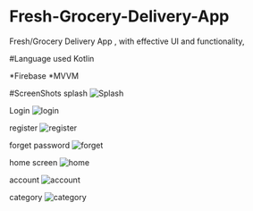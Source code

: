 # Fresh-Grocery-Delivery-App
Fresh/Grocery Delivery App , with effective UI and functionality, 

#Language used
Kotlin 

*Firebase
*MVVM


#ScreenShots
splash 
![Splash](https://github.com/dixit4804/Fresh-Grocery-Delivery-App/assets/70681573/6f5186a4-e5ea-4458-b19a-3be0d1a7fd2a)

Login 
![login](https://github.com/dixit4804/Fresh-Grocery-Delivery-App/assets/70681573/58191c6d-5166-47fd-9901-516a5b4d6c7f)

register 
![register](https://github.com/dixit4804/Fresh-Grocery-Delivery-App/assets/70681573/2c7d7130-5c3a-4973-aedd-dc86c6e79767)

forget password
![forget](https://github.com/dixit4804/Fresh-Grocery-Delivery-App/assets/70681573/431ebfe4-658b-4953-8410-c36caed57fcf)

home screen 
![home](https://github.com/dixit4804/Fresh-Grocery-Delivery-App/assets/70681573/122b4c6b-290b-4d9e-bffd-7a7097d8b227)

account 
![account](https://github.com/dixit4804/Fresh-Grocery-Delivery-App/assets/70681573/8066f62a-f15c-4f59-a942-e7ab48a79298)

category
![category](https://github.com/dixit4804/Fresh-Grocery-Delivery-App/assets/70681573/9719e1ac-a166-436f-a313-58226a6172da)



